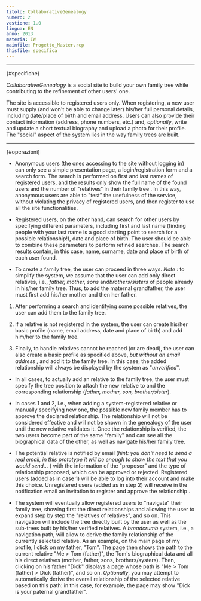 ```yaml
---
titolo: CollaborativeGenealogy
numero: 2
vestione: 1.0
lingua: EN
anno: 2013
materia: IW
mainfile: Progetto_Master.rcp
thisfile: specifica
---
```


-------

{#specifiche}

*CollaborativeGenealogy* is a social site to build your own family tree while contributing to the refinement of other users' one.

The site is accessible to registered users only. When registering, a new user must supply (and won't be able to change later) his/her full personal details, including date/place of birth and email address. Users can also provide their contact information (address, phone numbers, etc.) and, *optionally*, write and update a short textual biography and upload a photo for their profile. The "social" aspect of the system lies in the way family trees are built.

-------

{#operazioni}

- Anonymous users (the ones accessing to the site without logging in) can only see a simple presentation page, a login/registration form and a search form. The search is performed on first and last names of registered users, and the results only show the full name of the found users and the number of "relatives" in their family tree . In this way, anonymous users are able to "test" the usefulness of the service, without violating the privacy of registered users, and then register to use all the site functionalities.

- Registered users, on the other hand, can search for other users by specifying different parameters, including first and last name (finding people with your last name is a good starting point to search for a possible relationship!), date and place of birth. The user should be able to combine these parameters to perform refined searches. The search results contain, in this case, name, surname, date and place of birth of each user found.

- To create a family tree, the user can proceed in three ways. *Note* : to simplify the system, we assume that the user can add only direct relatives, i.e., *father, mother, sons* and*brothers/sisters* of people already in his/her family tree. Thus, to add the maternal grandfather, the user must first add his/her mother and then her father.
1. After performing a search and identifying some possible relatives, the user can add them to the family tree.

2. If a relative is not registered in the system, the user can create his/her basic profile (name, email address, date and place of birth) and add him/her to the family tree.

3. Finally, to handle relatives cannot be reached (or are dead), the user can also create a basic profile as specified above, *but
   without an email address* , and add it to the family tree. In this case, the added relationship will always be displayed by the system as "*unverified*".
- In all cases, to actually add an relative to the family tree, the user must specify the tree position to attach the new relative to and the corresponding relationship (*father, mother, son, brother/sister*).

- In cases 1 and 2, i.e., when adding a system-registered relative or manually specifying new one, the possible new family member has to approve the declared relationship. The relationship will not be considered effective and will not be shown in the genealogy of the user until the new relative validates it. Once the relationship is verified, the two users become part of the same "family" and can see all the biographical data of the other, as well as navigate his/her family tree.

- The potential relative is notified by email (*hint:
  you don't need to send a real email, in this prototype it will be enough to show
  the text that you would send...* ) with the information of the "proposer" and the type of relationship proposed, which can be approved or rejected. Registered users (added as in case 1) will be able to log into their account and make this choice. Unregistered users (added as in step 2) will receive in the notification email an invitation to register and approve the relationship .

- The system will eventually allow registered users to "navigate" their family tree, showing first the direct relationships and allowing the user to expand step by step the "relatives of relatives", and so on. This navigation will include the tree directly built by the user as well as the sub-trees built by his/her verified relatives. A *breadcrumb* system, i.e., a navigation path, will allow to derive the family relationship of the currently selected relative. As an example, on the main page of my profile, I click on my father, "Tom". The page then shows the path to the current relative "Me \> Tom (father)", the Tom's biographical data and all his direct relatives (mother, father, sons, brothers/systers). Then, clicking on his father "Dick" displays a page whose path is "Me \> Tom (father) \> Dick (father)", and so on. *Optionally*, you may attempt to automatically derive the overall relationship of the selected relative based on this path: in this case, for example, the page may show "Dick is your paternal grandfather".
